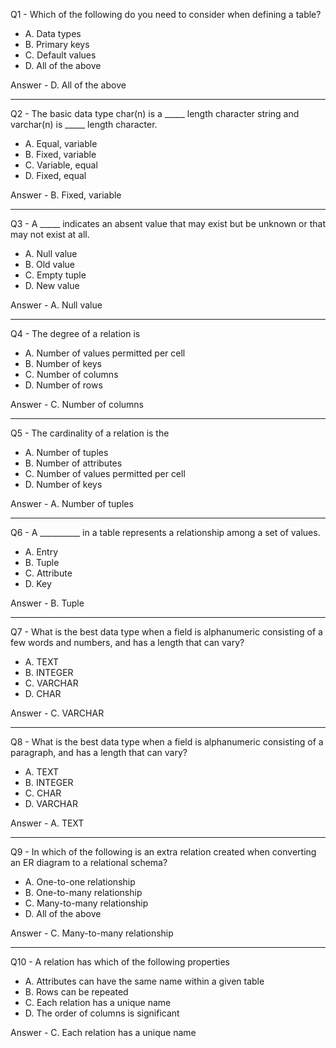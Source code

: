 Q1 - Which of the following do you need to consider when defining a table?

- A. Data types
- B. Primary keys
- C. Default values
- D. All of the above

Answer - D. All of the above

---

Q2 - The basic data type char(n) is a _____ length character string and varchar(n) is _____ length character.

- A. Equal, variable
- B. Fixed, variable
- C. Variable, equal
- D. Fixed, equal

Answer - B. Fixed, variable

---

Q3 - A _____ indicates an absent value that may exist but be unknown or that may not exist at all.

- A. Null value
- B. Old value
- C. Empty tuple
- D. New value

Answer - A. Null value

---

Q4 - The degree of a relation is

- A. Number of values permitted per cell
- B. Number of keys
- C. Number of columns
- D. Number of rows

Answer - C. Number of columns

---

Q5 - The cardinality of a relation is the

- A. Number of tuples
- B. Number of attributes
- C. Number of values permitted per cell
- D. Number of keys

Answer - A. Number of tuples

---

Q6 - A __________ in a table represents a relationship among a set of values.

- A. Entry
- B. Tuple
- C. Attribute
- D. Key

Answer - B. Tuple

---

Q7 - What is the best data type when a field is alphanumeric consisting of a few words and numbers, and has a length that can vary?

- A. TEXT
- B. INTEGER
- C. VARCHAR
- D. CHAR

Answer - C. VARCHAR

---

Q8 - What is the best data type when a field is alphanumeric consisting of a paragraph, and has a length that can vary?

- A. TEXT
- B. INTEGER
- C. CHAR
- D. VARCHAR

Answer - A. TEXT

---

Q9 - In which of the following is an extra relation created when converting an ER diagram to a relational schema?

- A. One-to-one relationship
- B. One-to-many relationship
- C. Many-to-many relationship
- D. All of the above

Answer - C. Many-to-many relationship

---

Q10 - A relation has which of the following properties

- A. Attributes can have the same name within a given table
- B. Rows can be repeated
- C. Each relation has a unique name
- D. The order of columns is significant

Answer - C. Each relation has a unique name
